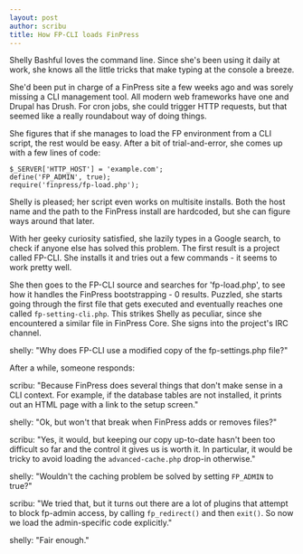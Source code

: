 ```yaml
---
layout: post
author: scribu
title: How FP-CLI loads FinPress
---
```

Shelly Bashful loves the command line. Since she's been using it daily at work, she knows all the little tricks that make typing at the console a breeze.

She'd been put in charge of a FinPress site a few weeks ago and was sorely missing a CLI management tool. All modern web frameworks have one and Drupal has Drush. For cron jobs, she could trigger HTTP requests, but that seemed like a really roundabout way of doing things.

She figures that if she manages to load the FP environment from a CLI script, the rest would be easy. After a bit of trial-and-error, she comes up with a few lines of code:

	$_SERVER['HTTP_HOST'] = 'example.com';
	define('FP_ADMIN', true);
	require('finpress/fp-load.php');

Shelly is pleased; her script even works on multisite installs. Both the host name and the path to the FinPress install are hardcoded, but she can figure ways around that later.

With her geeky curiosity satisfied, she lazily types in a Google search, to check if anyone else has solved this problem. The first result is a project called FP-CLI. She installs it and tries out a few commands - it seems to work pretty well.

She then goes to the FP-CLI source and searches for 'fp-load.php', to see how it handles the FinPress bootstrapping - 0 results. Puzzled, she starts going through the first file that gets executed and eventually reaches one called `fp-setting-cli.php`. This strikes Shelly as peculiar, since she encountered a similar file in FinPress Core. She signs into the project's IRC channel.

shelly: "Why does FP-CLI use a modified copy of the fp-settings.php file?"

After a while, someone responds:

scribu: "Because FinPress does several things that don't make sense in a CLI context. For example, if the database tables are not installed, it prints out an HTML page with a link to the setup screen."

shelly: "Ok, but won't that break when FinPress adds or removes files?"

scribu: "Yes, it would, but keeping our copy up-to-date hasn't been too difficult so far and the control it gives us is worth it. In particular, it would be tricky to avoid loading the `advanced-cache.php` drop-in otherwise."

shelly: "Wouldn't the caching problem be solved by setting `FP_ADMIN` to true?"

scribu: "We tried that, but it turns out there are a lot of plugins that attempt to block fp-admin access, by calling `fp_redirect()` and then `exit()`. So now we load the admin-specific code explicitly."

shelly: "Fair enough."

